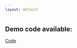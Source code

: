 ```yaml
---
layout: default
---
```


<object data="csc461pr.pdf" width="1000" height="1000" type='application/pdf'></object>

## Demo code available:

[Code](demo/dual_server.py)
